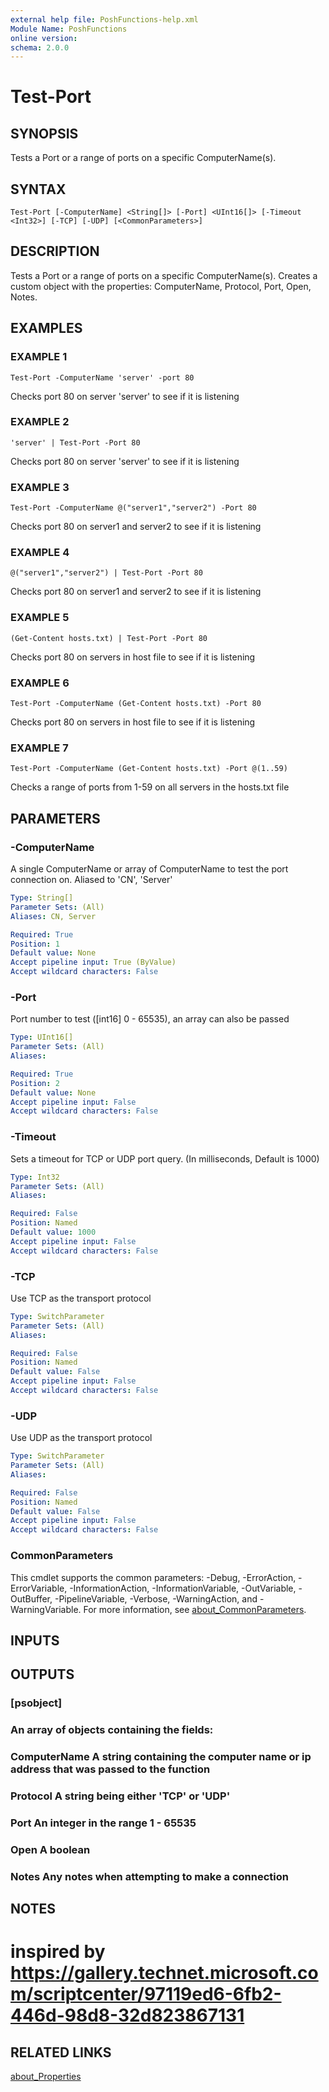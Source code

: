 ```yaml
---
external help file: PoshFunctions-help.xml
Module Name: PoshFunctions
online version:
schema: 2.0.0
---
```


# Test-Port

## SYNOPSIS
Tests a Port or a range of ports on a specific ComputerName(s).

## SYNTAX

```
Test-Port [-ComputerName] <String[]> [-Port] <UInt16[]> [-Timeout <Int32>] [-TCP] [-UDP] [<CommonParameters>]
```

## DESCRIPTION
Tests a Port or a range of ports on a specific ComputerName(s).
Creates a custom object with the properties: ComputerName, Protocol, Port, Open, Notes.

## EXAMPLES

### EXAMPLE 1
```
Test-Port -ComputerName 'server' -port 80
```

Checks port 80 on server 'server' to see if it is listening

### EXAMPLE 2
```
'server' | Test-Port -Port 80
```

Checks port 80 on server 'server' to see if it is listening

### EXAMPLE 3
```
Test-Port -ComputerName @("server1","server2") -Port 80
```

Checks port 80 on server1 and server2 to see if it is listening

### EXAMPLE 4
```
@("server1","server2") | Test-Port -Port 80
```

Checks port 80 on server1 and server2 to see if it is listening

### EXAMPLE 5
```
(Get-Content hosts.txt) | Test-Port -Port 80
```

Checks port 80 on servers in host file to see if it is listening

### EXAMPLE 6
```
Test-Port -ComputerName (Get-Content hosts.txt) -Port 80
```

Checks port 80 on servers in host file to see if it is listening

### EXAMPLE 7
```
Test-Port -ComputerName (Get-Content hosts.txt) -Port @(1..59)
```

Checks a range of ports from 1-59 on all servers in the hosts.txt file

## PARAMETERS

### -ComputerName
A single ComputerName or array of ComputerName to test the port connection on.
Aliased to 'CN', 'Server'

```yaml
Type: String[]
Parameter Sets: (All)
Aliases: CN, Server

Required: True
Position: 1
Default value: None
Accept pipeline input: True (ByValue)
Accept wildcard characters: False
```

### -Port
Port number to test (\[int16\] 0 - 65535), an array can also be passed

```yaml
Type: UInt16[]
Parameter Sets: (All)
Aliases:

Required: True
Position: 2
Default value: None
Accept pipeline input: False
Accept wildcard characters: False
```

### -Timeout
Sets a timeout for TCP or UDP port query.
(In milliseconds, Default is 1000)

```yaml
Type: Int32
Parameter Sets: (All)
Aliases:

Required: False
Position: Named
Default value: 1000
Accept pipeline input: False
Accept wildcard characters: False
```

### -TCP
Use TCP as the transport protocol

```yaml
Type: SwitchParameter
Parameter Sets: (All)
Aliases:

Required: False
Position: Named
Default value: False
Accept pipeline input: False
Accept wildcard characters: False
```

### -UDP
Use UDP as the transport protocol

```yaml
Type: SwitchParameter
Parameter Sets: (All)
Aliases:

Required: False
Position: Named
Default value: False
Accept pipeline input: False
Accept wildcard characters: False
```

### CommonParameters
This cmdlet supports the common parameters: -Debug, -ErrorAction, -ErrorVariable, -InformationAction, -InformationVariable, -OutVariable, -OutBuffer, -PipelineVariable, -Verbose, -WarningAction, and -WarningVariable. For more information, see [about_CommonParameters](http://go.microsoft.com/fwlink/?LinkID=113216).

## INPUTS

## OUTPUTS

### [psobject]
### An array of objects containing the fields:
### ComputerName    A string containing the computer name or ip address that was passed to the function
### Protocol        A string being either 'TCP' or 'UDP'
### Port            An integer in the range 1 - 65535
### Open            A boolean
### Notes           Any notes when attempting to make a connection
## NOTES
# inspired by https://gallery.technet.microsoft.com/scriptcenter/97119ed6-6fb2-446d-98d8-32d823867131

## RELATED LINKS

[about_Properties]()

